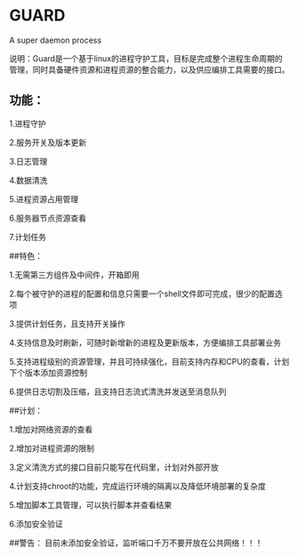 # GUARD
A super daemon process


说明：Guard是一个基于linux的进程守护工具，目标是完成整个进程生命周期的管理，同时具备硬件资源和进程资源的整合能力，以及供应编排工具需要的接口。



## 功能：


1.进程守护



2.服务开关及版本更新


3.日志管理


4.数据清洗


5.进程资源占用管理


6.服务器节点资源查看


7.计划任务







##特色：


1.无需第三方组件及中间件，开箱即用


2.每个被守护的进程的配置和信息只需要一个shell文件即可完成，很少的配置选项


3.提供计划任务，且支持开关操作


4.支持信息及时刷新，可随时新增新的进程及更新版本，方便编排工具部署业务


5.支持进程级别的资源管理，并且可持续强化，目前支持内存和CPU的查看，计划下个版本添加资源控制


6.提供日志切割及压缩，且支持日志流式清洗并发送至消息队列





##计划：


1.增加对网络资源的查看


2.增加对进程资源的限制


3.定义清洗方式的接口目前只能写在代码里，计划对外部开放


4.计划支持chroot的功能，完成运行环境的隔离以及降低环境部署的复杂度


5.增加脚本工具管理，可以执行脚本并查看结果


6.添加安全验证





##警告：
目前未添加安全验证，监听端口千万不要开放在公共网络！！！










